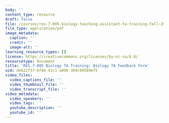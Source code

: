 ```yaml
---
body: ''
content_type: resource
draft: false
file: /courses/res-7-005-biology-teaching-assistant-ta-training-fall-2021/biology-ta-feedback-form.pdf
file_type: application/pdf
image_metadata:
  caption: ''
  credit: ''
  image-alt: ''
learning_resource_types: []
license: https://creativecommons.org/licenses/by-nc-sa/4.0/
resourcetype: Document
title: 'RES.7-005 Biology TA Training: Biology TA Feedback Form'
uid: deb22f37-bf46-41c1-a89b-369c99589ef5
video_files:
  video_captions_file: ''
  video_thumbnail_file: ''
  video_transcript_file: ''
video_metadata:
  video_speakers: ''
  video_tags: ''
  youtube_description: ''
  youtube_id: ''
---
```

